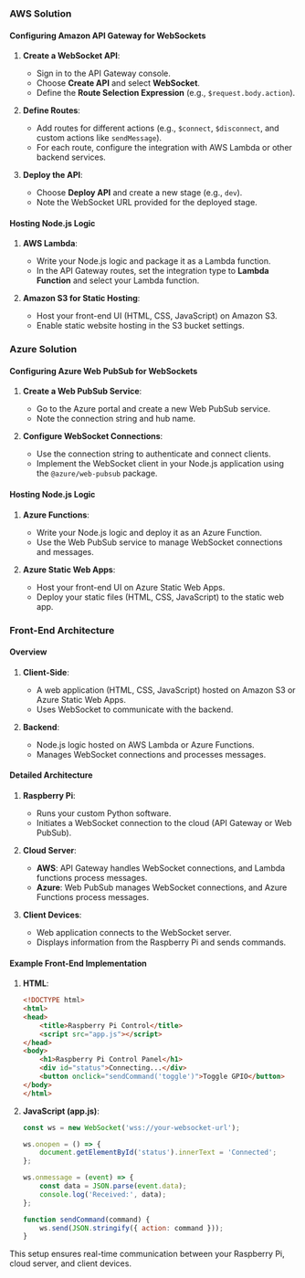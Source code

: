 ### AWS Solution

#### Configuring Amazon API Gateway for WebSockets
1. **Create a WebSocket API**:
   - Sign in to the API Gateway console.
   - Choose **Create API** and select **WebSocket**.
   - Define the **Route Selection Expression** (e.g., `$request.body.action`).

2. **Define Routes**:
   - Add routes for different actions (e.g., `$connect`, `$disconnect`, and custom actions like `sendMessage`).
   - For each route, configure the integration with AWS Lambda or other backend services.

3. **Deploy the API**:
   - Choose **Deploy API** and create a new stage (e.g., `dev`).
   - Note the WebSocket URL provided for the deployed stage.

#### Hosting Node.js Logic
1. **AWS Lambda**:
   - Write your Node.js logic and package it as a Lambda function.
   - In the API Gateway routes, set the integration type to **Lambda Function** and select your Lambda function.

2. **Amazon S3 for Static Hosting**:
   - Host your front-end UI (HTML, CSS, JavaScript) on Amazon S3.
   - Enable static website hosting in the S3 bucket settings.

### Azure Solution

#### Configuring Azure Web PubSub for WebSockets
1. **Create a Web PubSub Service**:
   - Go to the Azure portal and create a new Web PubSub service.
   - Note the connection string and hub name.

2. **Configure WebSocket Connections**:
   - Use the connection string to authenticate and connect clients.
   - Implement the WebSocket client in your Node.js application using the `@azure/web-pubsub` package.

#### Hosting Node.js Logic
1. **Azure Functions**:
   - Write your Node.js logic and deploy it as an Azure Function.
   - Use the Web PubSub service to manage WebSocket connections and messages.

2. **Azure Static Web Apps**:
   - Host your front-end UI on Azure Static Web Apps.
   - Deploy your static files (HTML, CSS, JavaScript) to the static web app.

### Front-End Architecture

#### Overview
1. **Client-Side**:
   - A web application (HTML, CSS, JavaScript) hosted on Amazon S3 or Azure Static Web Apps.
   - Uses WebSocket to communicate with the backend.

2. **Backend**:
   - Node.js logic hosted on AWS Lambda or Azure Functions.
   - Manages WebSocket connections and processes messages.

#### Detailed Architecture
1. **Raspberry Pi**:
   - Runs your custom Python software.
   - Initiates a WebSocket connection to the cloud (API Gateway or Web PubSub).

2. **Cloud Server**:
   - **AWS**: API Gateway handles WebSocket connections, and Lambda functions process messages.
   - **Azure**: Web PubSub manages WebSocket connections, and Azure Functions process messages.

3. **Client Devices**:
   - Web application connects to the WebSocket server.
   - Displays information from the Raspberry Pi and sends commands.

#### Example Front-End Implementation
1. **HTML**:
   ```html
   <!DOCTYPE html>
   <html>
   <head>
       <title>Raspberry Pi Control</title>
       <script src="app.js"></script>
   </head>
   <body>
       <h1>Raspberry Pi Control Panel</h1>
       <div id="status">Connecting...</div>
       <button onclick="sendCommand('toggle')">Toggle GPIO</button>
   </body>
   </html>
   ```

2. **JavaScript (app.js)**:
   ```javascript
   const ws = new WebSocket('wss://your-websocket-url');

   ws.onopen = () => {
       document.getElementById('status').innerText = 'Connected';
   };

   ws.onmessage = (event) => {
       const data = JSON.parse(event.data);
       console.log('Received:', data);
   };

   function sendCommand(command) {
       ws.send(JSON.stringify({ action: command }));
   }
   ```

This setup ensures real-time communication between your Raspberry Pi, cloud server, and client devices.

